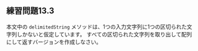 ## 練習問題13.3

本文中の `delimitedString` メソッドは、1つの入力文字列に1つの区切られた文字列しかないと仮定しています。
すべての区切られた文字列を取り出して配列にして返すバージョンを作成しなさい。
